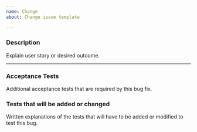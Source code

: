 ```yaml
---
name: Change
about: Change issue template

---
```


### Description 
Explain user story or desired outcome.


----------------

### Acceptance Tests
Additional acceptance tests that are required by this bug fix.


### Tests that will be added or changed 
Written explanations of the tests that will have to be added or modified to test this bug. 








